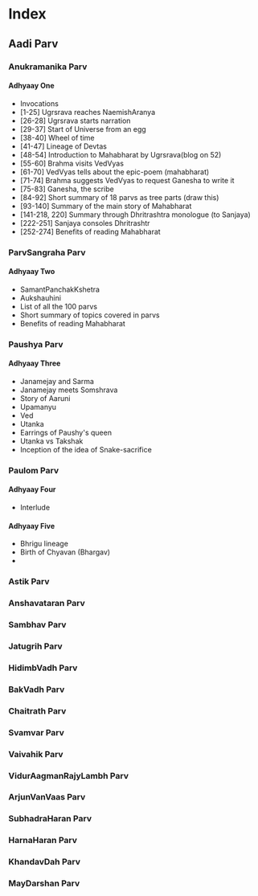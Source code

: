 # Index
## Aadi Parv
### Anukramanika Parv
#### Adhyaay One
- Invocations
- [1-25] Ugrsrava reaches NaemishAranya
- [26-28] Ugrsrava starts narration
- [29-37] Start of Universe from an egg
- [38-40] Wheel of time
- [41-47] Lineage of Devtas
- [48-54] Introduction to Mahabharat by Ugrsrava(blog on 52)
- [55-60] Brahma visits VedVyas
- [61-70] VedVyas tells about the epic-poem (mahabharat)
- [71-74] Brahma suggests VedVyas to request Ganesha to write it
- [75-83] Ganesha, the scribe
- [84-92] Short summary of 18 parvs as tree parts (draw this)
- [93-140] Summary of the main story of Mahabharat
- [141-218, 220] Summary through Dhritrashtra monologue (to Sanjaya)
- [222-251] Sanjaya consoles Dhritrashtr
- [252-274] Benefits of reading Mahabharat
### ParvSangraha Parv
#### Adhyaay Two
- SamantPanchakKshetra
- Aukshauhini
- List of all the 100 parvs
- Short summary of topics covered in parvs
- Benefits of reading Mahabharat
### Paushya Parv
#### Adhyaay Three
- Janamejay and Sarma
- Janamejay meets Somshrava
- Story of Aaruni
- Upamanyu
- Ved
- Utanka
- Earrings of Paushy's queen
- Utanka vs Takshak
- Inception of the idea of Snake-sacrifice
### Paulom Parv
#### Adhyaay Four
- Interlude
#### Adhyaay Five
- Bhrigu lineage
- Birth of Chyavan (Bhargav)
- 


### Astik Parv
### Anshavataran Parv
### Sambhav Parv
### Jatugrih Parv
### HidimbVadh Parv
### BakVadh Parv
### Chaitrath Parv
### Svamvar Parv
### Vaivahik Parv
### VidurAagmanRajyLambh Parv
### ArjunVanVaas Parv
### SubhadraHaran Parv
### HarnaHaran Parv
### KhandavDah Parv
### MayDarshan Parv

